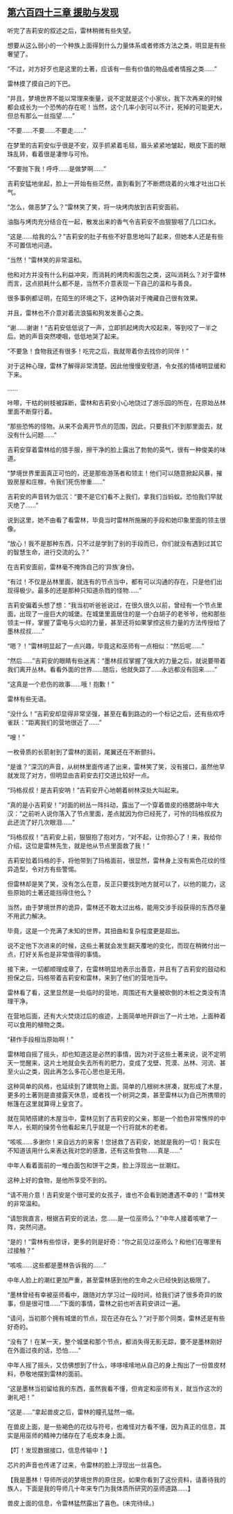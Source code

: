 ## [第六百四十三章 援助与发现](https://www.xxbiquge.com/11_11222/8981117.html)


  听完了吉莉安的叙述之后，雷林稍微有些失望。

  想要从这么弱小的一个种族上面得到什么力量体系或者修炼方法之类，明显是有些奢望了。

  “不过，对方好歹也是这里的土著，应该有一些有价值的物品或者情报之类……”

  雷林摸了摸自己的下巴。

  “并且，梦境世界不能以常理来衡量，说不定就是这个小家伙，我下次再来的时候都会成长为一个恐怖的存在呢！当然，这个几率小到可以不计，死掉的可能更大，但总有那么一丝指望……”

  “不要……不要……不要走……”

  在梦里的吉莉安似乎很是不安，双手抓紧着毛毯，眉头紧紧地皱起，眼皮下面的眼珠乱转，看着很是凄惨与可怜。

  “不要抛下我！呼呼……是做梦啊……”

  吉莉安猛地坐起，脸上一开始有些茫然，直到看到了不断燃烧着的火堆才吐出口长气。

  “怎么，做恶梦了么？”雷林笑了笑，将一块烤肉放到吉莉安面前。

  油脂与烤肉充分结合在一起，散发出来的香气令吉莉安不由狠狠咽了几口口水。

  “这是……给我的么？”吉莉安的肚子有些不好意思地叫了起来，但她本人还是有些不可置信地问道。

  “当然！”雷林笑的非常温和。

  他和对方并没有什么利益冲突，而消耗的烤肉和面包之类，这叫消耗么？对于雷林而言，这点损耗什么都不是，当然不介意表现一下自己的温和与善良。

  很多事例都证明，在陌生的环境之下，这种伪装对于掩藏自己很有效果。

  并且，雷林也不介意对着流浪猫和狗发发善心之类。

  “谢……谢谢！”吉莉安低低说了一声，立即抓起烤肉大咬起来，等到咬了一半之后。她的声音突然哽咽，低低地哭了起来。

  “不要急！食物我还有很多！吃完之后，我就带着你去找你的同伴！”

  对于这种心理，雷林了解得非常清楚。因此他慢慢安慰道，令女孩的情绪明显缓和下来。

  ……

  咔嚓，干枯的树枝被踩断，雷林和吉莉安小心地饶过了游乐园的所在，在原始丛林里面不断穿行着。

  “那些恐怖的怪物。从来不会离开节点的范围，因此，只要我们不到那里面去，就没有什么问题……”

  吉莉安穿着雷林给的猎手服，擦干净的脸上露出了勃勃的英气，很有一种俊美的味道。

  “梦境世界里面真正可怕的，还是那些游荡者和领主！他们可以随意掀起风暴，摧毁房屋和庄稼，令我们死伤惨重……”

  吉莉安的声音转为低沉：“要不是它们看不上我们，拿我们当蚂蚁。恐怕我们早就灭绝了……”

  说到这里，她不由看了看雷林，毕竟当时雷林所施展的手段和她印象里面的领主很像。

  “放心！我不是那种东西，只不过是学到了别的手段而已，你们就没有遇到过其它的智慧生命，进行交流的么？”

  在吉莉安面前，雷林毫不掩饰自己的‘异族’身份。

  “有过！不仅是丛林里面，就连有的节点当中，都有可以沟通的存在，只是他们出现得极少。最多的还是那种只知道杀戮的怪物……”

  吉莉安偏着头想了想：“我当初听爸爸说过，在很久很久以前，曾经有一个节点里面，出现了一座巨大的城堡。在城堡里面居住的是一个白胡子的老爷爷，他和那些领主一样，掌握了雷电与火焰的力量，甚至还将如果掌控这些力量的方法传授给了墨林叔叔……”

  “嗯？！”雷林明显起了一点兴趣，毕竟这和巫师有一点相似：“然后呢……”

  “然后……”吉莉安的眼睛有些迷离：“墨林叔叔掌握了强大的力量之后，就说要带着我们离开丛林。看看外面的世界……随后，他就失踪了……永远都没有回来……”

  “这真是一个悲伤的故事……哦！抱歉！”

  雷林有些无语。

  “没什么！”吉莉安却显得非常坚强，甚至在看到路边的一个标记之后，还有些欢呼雀跃：“距离我们的营地很近了……”

  “嗖！”

  一枚骨质的长箭射到了雷林的面前，尾翼还在不断颤抖。

  “是谁？”深沉的声音，从树林里面传递了出来，雷林笑了笑，没有接口，虽然他早就发现了对方，但明显由吉莉安去打交道比较好一点。

  “玛格叔叔！是吉莉安呐！”吉莉安开心地朝着树林深处大叫起来。

  “真的是小吉莉安！”对面的树丛一阵抖动，露出了一个穿着兽皮的络腮胡中年大汉：“之前听人说你落入了节点里面，差点就因为你已经死了，可怜的玛格叔叔为此还流了好几次眼泪……”

  “玛格叔叔！”吉莉安上前，狠狠抱了抱对方，“对不起，让你担心了！来，我给你介绍，这位是雷林先生，就是他从节点里面救了我！”

  吉莉安拉着玛格的手，将他带到了玛格面前，很显然，雷林身上没有紫色花纹的怪异造型，令对方有些警惕。

  但雷林却是笑了笑，没有怎么在意，反正只要找到地方就可以了，以他的能力，这些原始的土著还能挡得住他么？

  当然，由于梦境世界的诡异，雷林还不敢太过出格，能用交涉手段获得的东西尽量不用武力解决。

  毕竟，这是一个充满了未知的世界，其扭曲和复杂程度更是超出。

  说不定他下次进来的时候，这些土著就会发生翻天覆地的变化，而现在稍微付出一点，打好关系也是非常值得的事情。

  接下来，一切都顺理成章了，在雷林明显地表示出善意，并且有了吉莉安的鼓动和担保之后，玛格带着吉莉安和雷林，来到了他们的营地当中。

  雷林看了看，这里显然是一处临时的营地，周围还有大量被砍倒的木桩之类没有清理干净。

  在营地后面，还有大火焚烧过后的痕迹，上面简单地开辟出了一片土地，上面种着可以食用的植物之类。

  “耕作手段相当原始啊！”

  雷林暗自摇了摇头，却也知道这是必然的事情，因为对于这些土著来说，说不定明天一觉醒来，这片土地就会失去所有的肥力，变成了戈壁、荒漠、丛林、河流、甚至火山之类，因此再怎么多花心思也是无用。

  这种简单的风格，也延续到了建筑物上面。简单的几根树木拼凑，就形成了木屋，更多的土著则是直接露天休息，或者找一个树洞之类，甚至雷林以为自己所携带的帐篷在这里就算得上皇宫了。

  就在简陋搭建的木屋当中，雷林见到了吉莉安的父亲，那是一个脸色非常憔悴的中年人，长期的操劳令他看起来几乎就是一个行将就木的老者。

  “咳咳……多谢你！来自远方的来客！您拯救了吉莉安，她就是我的一切！我实在不知道该用什么来表达我对您的感激，还有这些食物……真是……”

  中年人看着面前的一堆白面包和饼干之类，脸上浮现出一丝潮红。

  这种上好的食物，是他所享受不到的。

  “请不用介意！吉莉安是个很可爱的女孩子，谁也不会看到她遭遇不幸的！”雷林笑的非常温和。

  “请恕我直言，根据吉莉安的说法，您……是一位巫师么？”中年人接着咳嗽了一阵，突然问道。

  “是的！”雷林有些惊讶，更多的则是好奇：“你之前见过巫师么？和他们在哪里有过接触？”

  “咳咳……这些都是墨林告诉我的……”

  中年人脸上的潮红更加严重，甚至雷林感到他的生命之火已经快到达极限了。

  “墨林曾经有幸被巫师看中，跟随对方学习过一段时间，给我们讲了很多奇异的故事，但是很可惜……”下面的事情，雷林之前也听吉莉安讲过一遍。

  “请问，当初那个拥有城堡的节点，现在还存在么？”对于那个同类，雷林还是有些好奇的。

  “没有了！在某一天，整个城堡和那个节点，都消失得无影无踪，要不是墨林刚好在外面过夜的话，恐怕……”

  中年人摇了摇头，又仿佛想到了什么，哆哆嗦嗦地从自己的身上掏出了一份兽皮材料，恭敬地摆到雷林的面前。

  “这是墨林当初留给我的东西，虽然我看不懂，但肯定和巫师有关，就当作这次的谢礼吧！”

  “这是……”拿起兽皮之后，雷林的瞳孔猛然一缩。

  在兽皮上面，是一些褐色的花纹与符号，也难怪对方看不懂，因为真正的信息，其实是用巫师的精神力储存在了毛皮本身上面。

  【叮！发现数据接口，信息传输中！】

  芯片的声音也传递了过来，令雷林的脸上浮现出一丝喜色。

  【我是墨林！导师所说的梦境世界的原住民，如果你看到了这份资料，请善待我的族人，下面是我的导师几十年来专门为我体质所研究的巫师道路……】

  兽皮上面的信息，令雷林猛然露出了喜色。(未完待续。)
